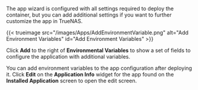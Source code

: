 &NewLine;

The app wizard is configured with all settings required to deploy the container, but you can add additional settings if you want to further customize the app in TrueNAS.

{{< trueimage src="/images/Apps/AddEnvironmentVariable.png" alt="Add Environment Variables" id="Add Environment Variables" >}}

Click **Add** to the right of **Environmental Variables** to show a set of fields to configure the application with additional variables.

You can add environment variables to the app configuration after deploying it.
Click **Edit** on the **Application Info** widget for the app found on the **Installed Application** screen to open the edit screen.
